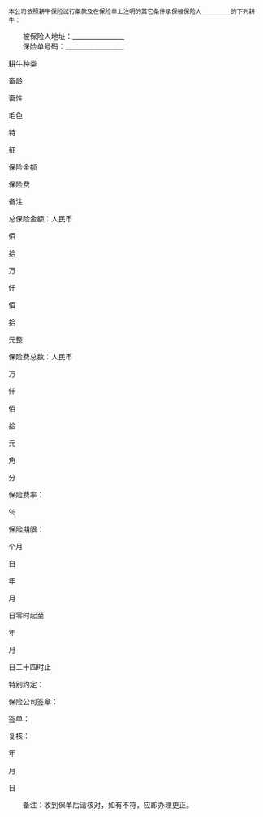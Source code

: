 
 


    本公司依照耕牛保险试行条款及在保险单上注明的其它条件承保被保险人________的下列耕牛：


　　被保险人地址：________________   
　　保险单号码：__________________



 

  

   

耕牛种类


   

畜龄


   

畜性


   

毛色


   

特

    
征



   

保险金额


   

保险费


   

备注


  

  

   

 




   

 




   

 




   

 




   

 




   

 




   

 




   

 




  

  

   

 




   

 




   

 




   

 




   

 




   

 




   

 




   

 




  

  

   

 




   

 




   

 




   

 




   

 




   

 




   

 




   

 




  

  

   

 




   

 




   

 




   

 




   

 




   

 




   

 




   

 




  

  

   

总保险金额：人民币

    
佰
    
拾
    
万
    
仟
    
佰
    
拾
    
元整



  

  

   

保险费总数：人民币

  
万
  
仟
  
佰
  
拾
  
元
  
角
  
分
  
保险费率：
    
％



  

  

   

保险期限：

  
个月
  
自
  
年
  
月
  
日零时起至
  
年
  
月
  
日二十四时止



  

  

   

特别约定：


 


 




   

保险公司签章：


 


签单：

      
复核：
  
年
  
月
  
日



  

  

   



   



   



   



   



   



   



   



   



  

 




　　备注：收到保单后请核对，如有不符，应即办理更正。 
 


 

 
 
 
 
 
  


  
 

  


  


  
 
 
 
 

